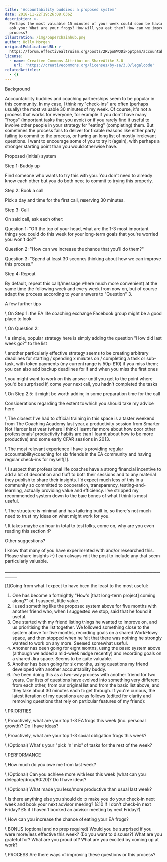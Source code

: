 ```yaml
---
title: 'Accountability buddies: a proposed system'
date: 2018-11-22T19:26:08.636Z
description: >-
  Perhaps the most valuable 15 minutes of your week could soon be having someone
  ask you: What are your frogs? How will you eat them? How can we improve this
  process?
illustration: /img/paperchainhub.png
author: Holly Morgan
originalPublicationURL: >-
  https://forum.effectivealtruism.org/posts/2RvpoWWQDiFpptpam/accountability-buddies-a-proposed-system
license:
  - name: Creative Commons Attribution-ShareAlike 3.0
    url: 'https://creativecommons.org/licenses/by-sa/3.0/legalcode'
relatedArticles:
  - {}
---
```

Background

Accountability buddies and coaching partnerships seem to be popular in this community. In my case, I think my "check-ins" are often (perhaps usually) the most valuable 30 minutes of my week. Of course, it's not a process that works for everyone, for example if you don't have many "frogs" (important tasks that you avoid) or if you rarely find it useful to involve other people in your strategy for "eating" (completing) them. But sometimes the process fails to deliver for fixable reasons like either party failing to commit to the process, or having an long list of mostly irrelevant questions. I want to encourage some of you to try it (again), with perhaps a stronger starting point than you would otherwise have.

Proposed (initial) system

Step 1: Buddy up

Find someone who wants to try this with you. You don't need to already know each other but you do both need to commit to trying this properly.

Step 2: Book a call

Pick a day and time for the first call, reserving 30 minutes.

Step 3: Call

On said call, ask each other:

Question 1: "Off the top of your head, what are the 1-3 most important things you could do this week for your long-term goals that you're worried you won't do?"

Question 2: "How can we increase the chance that you'll do them?"

Question 3: "Spend at least 30 seconds thinking about how we can improve this process."

Step 4: Repeat

By default, repeat this call(/message where much more convenient) at the same time the following week and every week from now on, but of course adapt the process according to your answers to "Question" 3.

A few further tips

\    On Step 1: the EA life coaching exchange Facebook group might be a good place to look

\    On Question 2:

\    a simple, popular strategy here is simply adding the question "How did last week go?" to the list

\    another particularly effective strategy seems to be creating arbitrary deadlines for starting / spending x minutes on / completing a task or sub-task, with token payments (my current range is 50p-£10) if you miss them; you can also add backup deadlines for if and when you miss the first ones

\    you might want to work on this answer until you get to the point where you'd be surprised if, come your next call, you hadn't completed the tasks

\    On Step 2.5: it might be worth adding in some preparation time for the call

Considerations regarding the extent to which you should take my advice here

\    The closest I've had to official training in this space is a taster weekend from The Coaching Academy last year, a productivity session from Smarter Not Harder last year (where I think I learnt far more about how poor other professionals' productivity habits are than I learnt about how to be more productive) and some early CFAR sessions in 2013.

\    The most relevant experience I have is providing regular accountability/coaching for six friends in the EA community and having regular check-ins for myself\[1].

\    I suspect that professional life coaches have a strong financial incentive to add a lot of decoration and fluff to both their sessions and to any material they publish to share their insights. I'd expect much less of this in a community so committed to cooperation, transparency, testing-and-learning, actually providing value and efficiency. I've stripped my recommended system down to the bare bones of what I think is most useful.

\    The structure is minimal and has tailoring built in, so there's not much need to trust my ideas on what might work for you.

\    It takes maybe an hour in total to test folks, come on, why are you even reading this section :P 

Other suggestions?

I know that many of you have experimented with and/or researched this. Please share insights :-) I can always edit the post to include any that seem particularly valuable.

\_\_\_\_\_\_\_\_\_\_\_\_\_\_\_\_\_\_\_\_\_\_\_\_\_\_\_\_\_\_\_\_\_\_\_\_\_\_\_\_\_\_\_\_\_\_\_\_\_\_\_\_\_\_\_\_\_\_\_\_\_\_\_\_\_\_\_\_\_\_\_\_\_\_\_\_\_\_\_\_\_\_\_\_

\[1]Going from what I expect to have been the least to the most useful:

1. One has become a fortnightly "How's \[that long-term project] coming along?" of, I suspect, little value.
2. I used something like the proposed system above for five months with another friend who, when I suggested we stop, said that he found it useful.
3. One started with my friend listing things he wanted to improve on, and us prioritising the list together. We followed something close to the system above for five months, recording goals on a shared WorkFlowy space, and then stopped when he felt that there was nothing he strongly wanted to work on any more. Seemed somewhat useful.
4. Another has been going for eight months, using the basic system above (although we added a mid-week nudge recently) and recording goals on a shared Jira space. Seems to be quite valuable.
5. Another has been going for six months, using questions my friend developed with another accountability buddy.
6. I've been doing this as a two-way process with another friend for two years. Our lists of questions have evolved into something very different from each other, from our original list and from the basic list above, and they take about 30 minutes each to get through. If you're curious, the latest iteration of my questions are as follows (edited for clarity and removing questions that rely on particular features of my friend):

\    PRIORITIES

\    Proactively, what are your top 1-3 EA frogs this week (inc. personal growth)? Do I have ideas?

\    Proactively, what are your top 1-3 social obligation frogs this week?

\    (Optional) What's your "pick 'n' mix" of tasks for the rest of the week?

\    PERFORMANCE

\    How much do you owe me from last week?

\    (Optional) Can you achieve more with less this week (what can you delegate/drop/80:20)? Do I have ideas?

\    (Optional) What made you less/more productive than usual last week?

\    Is there anything else you should do to make you do your check-in next week and book your next advisor meeting? (£10 if I don't check-in next Friday? £5 if I haven't booked an advisor meeting by next Friday?)

\    How can you increase the chance of eating your EA frogs?

\    BONUS (optional and no prep required) Would you be surprised if you were more/less effective this week? (Do you want to discuss?) What are you grateful for? What are you proud of? What are you excited by coming up at work?

\    PROCESS Are there ways of improving these questions or this process?
